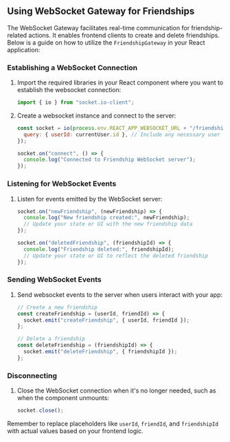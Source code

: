 ## Using WebSocket Gateway for Friendships

The WebSocket Gateway facilitates real-time communication for friendship-related actions. It enables frontend clients to create and delete friendships. Below is a guide on how to utilize the `FriendshipGateway` in your React application:

### Establishing a WebSocket Connection

1. Import the required libraries in your React component where you want to establish the websocket connection:

   ```jsx
   import { io } from "socket.io-client";
   ```

2. Create a websocket instance and connect to the server:

   ```jsx
   const socket = io(process.env.REACT_APP_WEBSOCKET_URL + "/friendship", {
     query: { userId: currentUser.id }, // Include any necessary user data
   });

   socket.on("connect", () => {
     console.log("Connected to Friendship WebSocket server");
   });
   ```

### Listening for WebSocket Events

1. Listen for events emitted by the WebSocket server:

   ```jsx
   socket.on("newFriendship", (newFriendship) => {
     console.log("New friendship created:", newFriendship);
     // Update your state or UI with the new friendship data
   });

   socket.on("deletedFriendship", (friendshipId) => {
     console.log("Friendship deleted:", friendshipId);
     // Update your state or UI to reflect the deleted friendship
   });
   ```

### Sending WebSocket Events

1. Send websocket events to the server when users interact with your app:

   ```jsx
   // Create a new friendship
   const createFriendship = (userId, friendId) => {
     socket.emit("createFriendship", { userId, friendId });
   };

   // Delete a friendship
   const deleteFriendship = (friendshipId) => {
     socket.emit("deleteFriendship", { friendshipId });
   };
   ```

### Disconnecting

1. Close the WebSocket connection when it's no longer needed, such as when the component unmounts:

   ```jsx
   socket.close();
   ```

Remember to replace placeholders like `userId`, `friendId`, and `friendshipId` with actual values based on your frontend logic.
